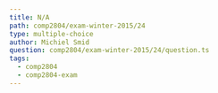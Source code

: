 ```yaml
---
title: N/A
path: comp2804/exam-winter-2015/24
type: multiple-choice
author: Michiel Smid
question: comp2804/exam-winter-2015/24/question.ts
tags:
  - comp2804
  - comp2804-exam
---
```

